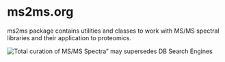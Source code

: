 # ms2ms.org
ms2ms package contains utilities and classes to work with MS/MS spectral libraries and their application to proteomics.

![Total curation of MS/MS Spectra” may supersedes DB Search Engines](https://github.com/wyu/ms2ms/blob/master/doc/images/clustering-01.png)



